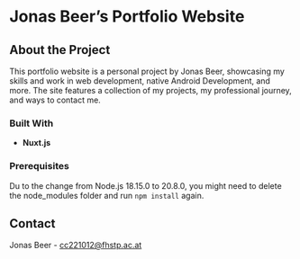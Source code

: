 # Jonas Beer’s Portfolio Website

## About the Project

This portfolio website is a personal project by Jonas Beer, showcasing my skills and work in web development, native Android Development, and more. The site features a collection of my projects, my professional journey, and ways to contact me.

### Built With

- **Nuxt.js** 

### Prerequisites
Du to the change from Node.js 18.15.0 to 20.8.0, you might need to delete the node_modules folder and run `npm install` again.


## Contact

Jonas Beer - cc221012@fhstp.ac.at
